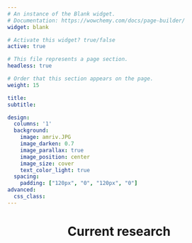 ```yaml
---
# An instance of the Blank widget.
# Documentation: https://wowchemy.com/docs/page-builder/
widget: blank

# Activate this widget? true/false
active: true

# This file represents a page section.
headless: true

# Order that this section appears on the page.
weight: 15

title:
subtitle:

design:
  columns: '1'
  background:
    image: amriv.JPG
    image_darken: 0.7
    image_parallax: true
    image_position: center
    image_size: cover
    text_color_light: true
  spacing:
    padding: ["120px", "0", "120px", "0"]
advanced:
  css_class:
---
```


# <div style="text-align: center">**Current research**</div>